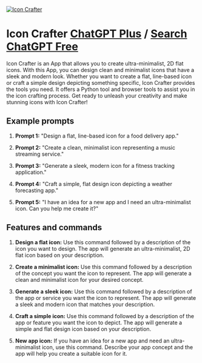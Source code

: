 
[![Icon Crafter](https://files.oaiusercontent.com/file-3gNuuDfdW4eF3BzMGMEAdOVK?se=2123-10-17T03%3A31%3A06Z&sp=r&sv=2021-08-06&sr=b&rscc=max-age%3D31536000%2C%20immutable&rscd=attachment%3B%20filename%3D702e65ba-4368-4652-901a-0cf75e51c3c0.png&sig=j34sZQe/RRsI6tybS2GXTAQo0ZJSg4iDkvv4RRWpZuA%3D)](https://chat.openai.com/g/g-yS2lJCkJ0-icon-crafter)

# Icon Crafter [ChatGPT Plus](https://chat.openai.com/g/g-yS2lJCkJ0-icon-crafter) / [Search ChatGPT Free](https://gptcall.net/index.html#/?search=Icon%20Crafter)

Icon Crafter is an App that allows you to create ultra-minimalist, 2D flat icons. With this App, you can design clean and minimalist icons that have a sleek and modern look. Whether you want to create a flat, line-based icon or craft a simple design depicting something specific, Icon Crafter provides the tools you need. It offers a Python tool and browser tools to assist you in the icon crafting process. Get ready to unleash your creativity and make stunning icons with Icon Crafter!

## Example prompts

1. **Prompt 1:** "Design a flat, line-based icon for a food delivery app."

2. **Prompt 2:** "Create a clean, minimalist icon representing a music streaming service."

3. **Prompt 3:** "Generate a sleek, modern icon for a fitness tracking application."

4. **Prompt 4:** "Craft a simple, flat design icon depicting a weather forecasting app."

5. **Prompt 5:** "I have an idea for a new app and I need an ultra-minimalist icon. Can you help me create it?"

## Features and commands

1. **Design a flat icon:** Use this command followed by a description of the icon you want to design. The app will generate an ultra-minimalist, 2D flat icon based on your description.

2. **Create a minimalist icon:** Use this command followed by a description of the concept you want the icon to represent. The app will generate a clean and minimalist icon for your desired concept.

3. **Generate a sleek icon:** Use this command followed by a description of the app or service you want the icon to represent. The app will generate a sleek and modern icon that matches your description.

4. **Craft a simple icon:** Use this command followed by a description of the app or feature you want the icon to depict. The app will generate a simple and flat design icon based on your description.

5. **New app icon:** If you have an idea for a new app and need an ultra-minimalist icon, use this command. Describe your app concept and the app will help you create a suitable icon for it.


